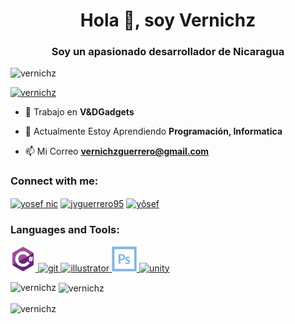 <h1 align="center">Hola 👋, soy Vernichz</h1>
<h3 align="center">Soy un apasionado desarrollador de Nicaragua</h3>

<p align="left"> <img src="https://komarev.com/ghpvc/?username=vernichz&label=Profile%20views&color=0e75b6&style=flat" alt="vernichz" /> </p>

<p align="left"> <a href="https://github.com/ryo-ma/github-profile-trophy"><img src="https://github-profile-trophy.vercel.app/?username=vernichz" alt="vernichz" /></a> </p>

- 🔭 Trabajo en **V&DGadgets**

- 🌱 Actualmente Estoy Aprendiendo **Programación, Informatica**

- 📫 Mi Correo **vernichzguerrero@gmail.com**

<h3 align="left">Connect with me:</h3>
<p align="left">
<a href="https://fb.com/yosef nic" target="blank"><img align="center" src="https://raw.githubusercontent.com/rahuldkjain/github-profile-readme-generator/master/src/images/icons/Social/facebook.svg" alt="yosef nic" height="30" width="40" /></a>
<a href="https://instagram.com/jvguerrero95" target="blank"><img align="center" src="https://raw.githubusercontent.com/rahuldkjain/github-profile-readme-generator/master/src/images/icons/Social/instagram.svg" alt="jvguerrero95" height="30" width="40" /></a>
<a href="https://www.youtube.com/c/yôsef" target="blank"><img align="center" src="https://raw.githubusercontent.com/rahuldkjain/github-profile-readme-generator/master/src/images/icons/Social/youtube.svg" alt="yôsef" height="30" width="40" /></a>
</p>

<h3 align="left">Languages and Tools:</h3>
<p align="left"> <a href="https://www.w3schools.com/cs/" target="_blank" rel="noreferrer"> <img src="https://raw.githubusercontent.com/devicons/devicon/master/icons/csharp/csharp-original.svg" alt="csharp" width="40" height="40"/> </a> <a href="https://git-scm.com/" target="_blank" rel="noreferrer"> <img src="https://www.vectorlogo.zone/logos/git-scm/git-scm-icon.svg" alt="git" width="40" height="40"/> </a> <a href="https://www.adobe.com/in/products/illustrator.html" target="_blank" rel="noreferrer"> <img src="https://www.vectorlogo.zone/logos/adobe_illustrator/adobe_illustrator-icon.svg" alt="illustrator" width="40" height="40"/> </a> <a href="https://www.photoshop.com/en" target="_blank" rel="noreferrer"> <img src="https://raw.githubusercontent.com/devicons/devicon/master/icons/photoshop/photoshop-line.svg" alt="photoshop" width="40" height="40"/> </a> <a href="https://unity.com/" target="_blank" rel="noreferrer"> <img src="https://www.vectorlogo.zone/logos/unity3d/unity3d-icon.svg" alt="unity" width="40" height="40"/> </a> </p>

<p><img align="left" src="https://github-readme-stats.vercel.app/api/top-langs?username=vernichz&show_icons=true&locale=en&layout=compact" alt="vernichz" /></p>

<p>&nbsp;<img align="center" src="https://github-readme-stats.vercel.app/api?username=vernichz&show_icons=true&locale=en" alt="vernichz" /></p>

<p><img align="center" src="https://github-readme-streak-stats.herokuapp.com/?user=vernichz&" alt="vernichz" /></p>
